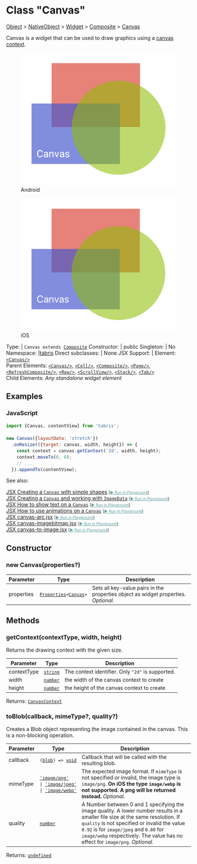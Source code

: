 ---
---
# Class "Canvas"

<a href="https://developer.mozilla.org/en-US/docs/Web/JavaScript/Reference/Global_Objects/Object" title="View &quot;Object&quot; on MDN">Object</a> > <a href="NativeObject.html" title="NativeObject Class Reference">NativeObject</a> > <a href="Widget.html" title="Widget Class Reference">Widget</a> > <a href="Composite.html" title="Composite Class Reference">Composite</a> > <a href="#" >Canvas</a>

Canvas is a widget that can be used to draw graphics using a [canvas context](./CanvasContext.md).


<div class="tabris-image"><figure><div><img srcset="img/android/Canvas.png 2x" src="img/android/Canvas.png" alt="Canvas on Android"/></div><figcaption>Android</figcaption></figure><figure><div><img srcset="img/ios/Canvas.png 2x" src="img/ios/Canvas.png" alt="Canvas on iOS"/></div><figcaption>iOS</figcaption></figure></div>

Type: | <code style="white-space: nowrap">Canvas extends <a href="Composite.html" title="Composite Class Reference">Composite</a></code>
Constructor: | public
Singleton: | No
Namespace: |<a href="../modules.html#startup" >tabris</a>
Direct subclasses: | None
JSX Support: | Element: <code style="white-space: nowrap"><a href="#" >&lt;Canvas/&gt;</a></code><br/>Parent Elements: <code style="white-space: nowrap"><a href="#" >&lt;Canvas/&gt;</a></code>, <code style="white-space: nowrap"><a href="Cell.html" title="Cell Class Reference">&lt;Cell/&gt;</a></code>, <code style="white-space: nowrap"><a href="Composite.html" title="Composite Class Reference">&lt;Composite/&gt;</a></code>, <code style="white-space: nowrap"><a href="Page.html" title="Page Class Reference">&lt;Page/&gt;</a></code>, <code style="white-space: nowrap"><a href="RefreshComposite.html" title="RefreshComposite Class Reference">&lt;RefreshComposite/&gt;</a></code>, <code style="white-space: nowrap"><a href="Row.html" title="Row Class Reference">&lt;Row/&gt;</a></code>, <code style="white-space: nowrap"><a href="ScrollView.html" title="ScrollView Class Reference">&lt;ScrollView/&gt;</a></code>, <code style="white-space: nowrap"><a href="Stack.html" title="Stack Class Reference">&lt;Stack/&gt;</a></code>, <code style="white-space: nowrap"><a href="Tab.html" title="Tab Class Reference">&lt;Tab/&gt;</a></code><br/>Child Elements: *Any standalone widget element*<br/>

## Examples
### JavaScript


```js
import {Canvas, contentView} from 'tabris';

new Canvas({layoutData: 'stretch'})
  .onResize(({target: canvas, width, height}) => {
    const context = canvas.getContext('2d', width, height);
    context.moveTo(0, 0);
    // ...
  }).appendTo(contentView);
```



See also:
  
[<span class='language jsx'>JSX</span> Creating a `Canvas` with simple shapes](https://github.com/eclipsesource/tabris-js/tree/v3.10.0/snippets/canvas-shapes.jsx) <span style="font-size: 75%;">[<a href="https://playground.tabris.com/?gitref=v3.10.0&snippet=canvas-shapes.jsx" style="color: cadetblue;">► Run in Playground</a>]</span>  
[<span class='language jsx'>JSX</span> Creating a `Canvas` and working with `ImageData`](https://github.com/eclipsesource/tabris-js/tree/v3.10.0/snippets/canvas-imagedata.jsx) <span style="font-size: 75%;">[<a href="https://playground.tabris.com/?gitref=v3.10.0&snippet=canvas-imagedata.jsx" style="color: cadetblue;">► Run in Playground</a>]</span>  
[<span class='language jsx'>JSX</span> How to show text on a `Canvas`](https://github.com/eclipsesource/tabris-js/tree/v3.10.0/snippets/canvas-text.jsx) <span style="font-size: 75%;">[<a href="https://playground.tabris.com/?gitref=v3.10.0&snippet=canvas-text.jsx" style="color: cadetblue;">► Run in Playground</a>]</span>  
[<span class='language jsx'>JSX</span> How to use animations on a `Canvas`](https://github.com/eclipsesource/tabris-js/tree/v3.10.0/snippets/canvas-animation.jsx) <span style="font-size: 75%;">[<a href="https://playground.tabris.com/?gitref=v3.10.0&snippet=canvas-animation.jsx" style="color: cadetblue;">► Run in Playground</a>]</span>  
[<span class='language jsx'>JSX</span> canvas-arc.jsx](https://github.com/eclipsesource/tabris-js/tree/v3.10.0/snippets/canvas-arc.jsx) <span style="font-size: 75%;">[<a href="https://playground.tabris.com/?gitref=v3.10.0&snippet=canvas-arc.jsx" style="color: cadetblue;">► Run in Playground</a>]</span>  
[<span class='language jsx'>JSX</span> canvas-imagebitmap.jsx](https://github.com/eclipsesource/tabris-js/tree/v3.10.0/snippets/canvas-imagebitmap.jsx) <span style="font-size: 75%;">[<a href="https://playground.tabris.com/?gitref=v3.10.0&snippet=canvas-imagebitmap.jsx" style="color: cadetblue;">► Run in Playground</a>]</span>  
[<span class='language jsx'>JSX</span> canvas-to-image.jsx](https://github.com/eclipsesource/tabris-js/tree/v3.10.0/snippets/canvas-to-image.jsx) <span style="font-size: 75%;">[<a href="https://playground.tabris.com/?gitref=v3.10.0&snippet=canvas-to-image.jsx" style="color: cadetblue;">► Run in Playground</a>]</span>

## Constructor

### new Canvas(properties?)

Parameter|Type|Description
-|-|-
properties | <code style="white-space: nowrap"><a href="Widget.html#propertieswidget" title="Widget Class Type">Properties</a>&lt;<a href="#" >Canvas</a>&gt;</code> | Sets all key-value pairs in the properties object as widget properties. *Optional.*

## Methods

### getContext(contextType, width, height)



Returns the drawing context with the given size.


Parameter|Type|Description
-|-|-
contextType | <code style="white-space: nowrap"><a href="https://developer.mozilla.org/en-US/docs/Web/JavaScript/Data_structures#string_type" title="View &quot;string&quot; on MDN">string</a></code> | The context identifier. Only `"2d"` is supported.
width | <code style="white-space: nowrap"><a href="https://developer.mozilla.org/en-US/docs/Web/JavaScript/Data_structures#number_type" title="View &quot;number&quot; on MDN">number</a></code> | the width of the canvas context to create
height | <code style="white-space: nowrap"><a href="https://developer.mozilla.org/en-US/docs/Web/JavaScript/Data_structures#number_type" title="View &quot;number&quot; on MDN">number</a></code> | the height of the canvas context to create


Returns: <code style="white-space: nowrap"><a href="CanvasContext.html" title="CanvasContext Class Reference">CanvasContext</a></code>

### toBlob(callback, mimeType?, quality?)



Creates a Blob object representing the image contained in the canvas. This is a non-blocking operation.


Parameter|Type|Description
-|-|-
callback | <code style="white-space: nowrap">(<a href="Blob.html" title="Blob Class Reference">blob</a>) => <a href="https://developer.mozilla.org/en-US/docs/Web/JavaScript/Data_structures#undefined_type" title="View &quot;undefined&quot; on MDN">void</a></code> | Callback that will be called with the resulting blob.
mimeType | <code style="white-space: nowrap"><a href="https://developer.mozilla.org/en-US/docs/Web/JavaScript/Data_structures#string_type" title="View &quot;string&quot; on MDN">'image/png'</a><br/>&#124; <a href="https://developer.mozilla.org/en-US/docs/Web/JavaScript/Data_structures#string_type" title="View &quot;string&quot; on MDN">'image/jpeg'</a><br/>&#124; <a href="https://developer.mozilla.org/en-US/docs/Web/JavaScript/Data_structures#string_type" title="View &quot;string&quot; on MDN">'image/webp'</a></code> | The expected image format. If `mimeType` is not specified or invalid, the image type is `image/png`. **On iOS the type `image/webp` is not supported. A png will be returned instead.** *Optional.*
quality | <code style="white-space: nowrap"><a href="https://developer.mozilla.org/en-US/docs/Web/JavaScript/Data_structures#number_type" title="View &quot;number&quot; on MDN">number</a></code> | A Number between 0 and 1 specifying the image quality. A lower number results in a smaller file size at the same resolution. If `quality` is not specified or invalid the value `0.92` is for `image/jpeg` and  `0.80` for `image/webp` respectively. The value has no effect for `image/png`. *Optional.*


Returns: <code style="white-space: nowrap"><a href="https://developer.mozilla.org/en-US/docs/Web/JavaScript/Data_structures#undefined_type" title="View &quot;undefined&quot; on MDN">undefined</a></code>


